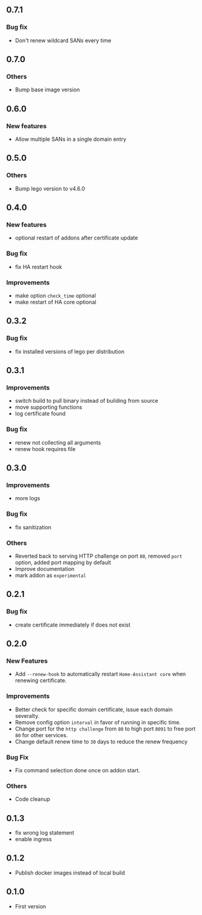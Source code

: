 <!-- https://developers.home-assistant.io/docs/add-ons/presentation#keeping-a-changelog -->
## 0.7.1

### Bug fix
- Don't renew wildcard SANs every time

## 0.7.0

### Others
- Bump base image version

## 0.6.0

### New features
- Allow multiple SANs in a single domain entry

## 0.5.0
### Others
- Bump lego version to v4.6.0

## 0.4.0

### New features
- optional restart of addons after certificate update

### Bug fix
- fix HA restart hook

### Improvements
- make option `check_time` optional
- make restart of HA core optional

## 0.3.2

### Bug fix
- fix installed versions of lego per distribution 

## 0.3.1
### Improvements
- switch build to pull binary instead of building from source
- move supporting functions
- log certificate found

### Bug fix
- renew not collecting all arguments
- renew hook requires file

## 0.3.0
### Improvements
- more logs

### Bug fix
- fix sanitization

### Others
- Reverted back to serving HTTP challenge on port `80`, removed `port` option, added port mapping by default
- Improve documentation
- mark addon as `experimental`

## 0.2.1

### Bug fix
- create certificate immediately if does not exist

## 0.2.0

### New Features
- Add `--renew-hook` to automatically restart `Home-Assistant core` when renewing certificate.

### Improvements
- Better check for specific domain certificate, issue each domain severalty.
- Remove config option `interval` in favor of running in specific time. 
- Change port for the `http challenge` from `80` to high port `8091` to free port `80` for other services.
- Change default renew time to `30` days to reduce the renew frequency

### Bug Fix
- Fix command selection done once on addon start.

### Others
- Code cleanup

## 0.1.3
- fix wrong log statement
- enable ingress

## 0.1.2
- Publish docker images instead of local build

## 0.1.0
- First version
